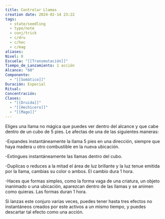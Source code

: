 ```yaml
---
title: Controlar Llamas
creation date: 2024-02-14 23:22
tags:
  - state/seedling
  - type/note
  - conj/trick
  - c/dru
  - c/hec
  - c/mag
aliases: 
Nivel: 0
Escuela: "[[Transmutación]]"
Tiempo_de_Lanzamiento: 1 acción
Alcance: "60"
Componente:
  - "[[Somático]]"
Duración: Especial
Ritual: 
Concentración: 
Clases:
  - "[[Druida]]"
  - "[[Hechicero]]"
  - "[[Mago]]"
---
```

Eliges una llama no mágica que puedes ver dentro del alcance y que cabe dentro de un cubo de 5 pies. Le afectas de una de las siguientes maneras:

-Expandes instantáneamente la llama 5 pies en una dirección, siempre que haya madera u otro combustible en la nueva ubicación.

-Extingues instantáneamente las llamas dentro del cubo.

-Duplicas o reduces a la mitad el área de luz brillante y la luz tenue emitida por la llama, cambias su color o ambos. El cambio dura 1 hora.

-Haces que formas simples, como la forma vaga de una criatura, un objeto inanimado o una ubicación, aparezcan dentro de las llamas y se animen como quieras. Las formas duran 1 hora.

Si lanzas este conjuro varias veces, puedes tener hasta tres efectos no instantáneos creados por este activos a un mismo tiempo, y puedes descartar tal efecto como una acción.